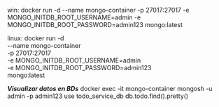 win: docker run -d --name mongo-container -p 27017:27017 -e MONGO_INITDB_ROOT_USERNAME=admin -e MONGO_INITDB_ROOT_PASSWORD=admin123 mongo:latest

linux: docker run -d \
--name mongo-container \
-p 27017:27017 \
-e MONGO_INITDB_ROOT_USERNAME=admin \
-e MONGO_INITDB_ROOT_PASSWORD=admin123 \
mongo:latest


***Visualizar datos en BDs***
docker exec -it mongo-container mongosh -u admin -p admin123
use todo_service_db
db.todo.find().pretty()